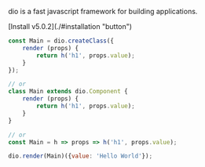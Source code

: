 dio is a fast javascript framework for building applications.

<p>[Install v5.0.2](./#installation "button")</p>

```javascript
const Main = dio.createClass({
	render (props) {
		return h('h1', props.value);
	}
});

// or
class Main extends dio.Component {
	render (props) {
		return h('h1', props.value);
	}
}

// or
const Main = h => props => h('h1', props.value);

dio.render(Main)({value: 'Hello World'});
```
